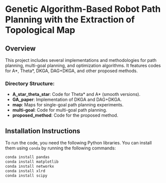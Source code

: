 # Genetic Algorithm-Based Robot Path Planning with the Extraction of Topological Map

## Overview
This project includes several implementations and methodologies for path planning, multi-goal planning, and optimization algorithms. It features codes for A*, Theta*, DKGA, DAG+DKGA, and other proposed methods.

### Directory Structure:
- **A_star_theta_star**: Code for Theta* and A* (smooth versions).
- **GA_paper**: Implementation of DKGA and DAG+DKGA.
- **map**: Maps for single-goal path planning experiments.
- **multi-goal**: Code for multi-goal path planning.
- **proposed_method**: Code for the proposed method.

## Installation Instructions

To run the code, you need the following Python libraries. You can install them using `conda` by running the following commands:

```bash
conda install pandas
conda install matplotlib
conda install networkx
conda install xlrd
conda install scipy
